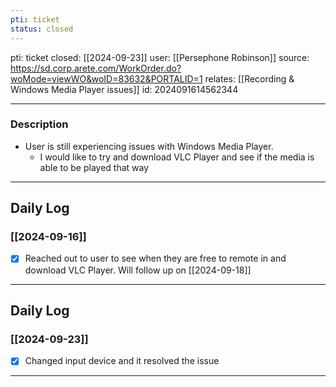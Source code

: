 ```yaml
---
pti: ticket
status: closed
---
```

pti: ticket 
closed: [[2024-09-23]]
user: [[Persephone Robinson]]
source: https://sd.corp.arete.com/WorkOrder.do?woMode=viewWO&woID=83632&PORTALID=1
relates: [[Recording & Windows Media Player issues]]
id: 2024091614562344

---
### Description
- User is still experiencing issues with Windows Media Player. 
	- I would like to try and download VLC Player and see if the media is able to be played that way
---
## Daily Log
### [[2024-09-16]]
- [x] Reached out to user to see when they are free to remote in and download VLC Player. Will follow up on [[2024-09-18]]
---
## Daily Log
### [[2024-09-23]]
- [x] Changed input device and it resolved the issue
---








